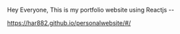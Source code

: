 Hey Everyone, This is my portfolio website using Reactjs --

https://har882.github.io/personalwebsite/#/